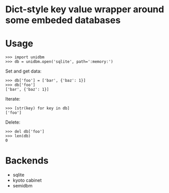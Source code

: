 Dict-style key value wrapper around some embeded databases
==========================================================

Usage
=====

    >>> import unidbm
    >>> db = unidbm.open('sqlite', path=':memory:')

Set and get data:

    >>> db['foo'] = ['bar', {'baz': 1}]
    >>> db['foo']
    ['bar', {'baz': 1}]

Iterate:

    >>> [str(key) for key in db]
    ['foo']

Delete:

    >>> del db['foo']
    >>> len(db)
    0

Backends
========
- sqlite
- kyoto cabinet
- semidbm